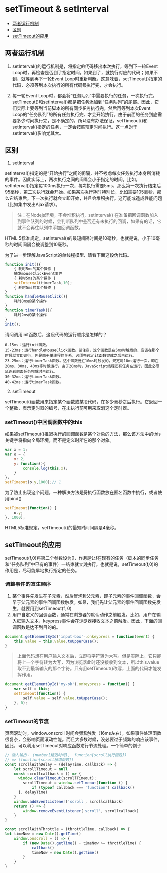 # setTimeout & setInterval
- [两者运行机制](#两者运行机制)
- [区别](#区别)
- [setTimeout的应用](#settimeout的应用)

## 两者运行机制
1. setInterval()的运行机制是，将指定的代码移出本次执行，等到下一轮Event Loop时，再检查是否到了指定时间。如果到了，就执行对应的代码；如果不到，就等到再下一轮Event Loop时重新判断。这意味着，setTimeout()指定的代码，必须等到本次执行的所有代码都执行完，才会执行。

2. 每一轮Event Loop时，都会将“任务队列”中需要执行的任务，一次执行完。setTimeout()和setInterval()都是把任务添加到“任务队列”的尾部。因此，它们实际上要等到当前脚本的所有同步任务执行完，然后再等到本次Event Loop的“任务队列”的所有任务执行完，才会开始执行。由于前面的任务到底需要多少时间执行完，是不确定的，所以没有办法保证，setTimeout()和setInterval()指定的任务，一定会按照预定时间执行。这一点对于setInterval()影响尤其大。

## 区别
1. setInterval

setInterval()指定的是“开始执行”之间的间隔，并不考虑每次任务执行本身所消耗的事件。因此实际上，两次执行之间的间隔会小于指定的时间。比如，setInterval()指定每100ms执行一次，每次执行需要5ms，那么第一次执行结束后95毫秒，第二次执行就会开始。如果某次执行耗时特别长，比如需要105毫秒，那么它结束后，下一次执行就会立即开始，并且会堆积执行。这可能或造成性能问题（比如集中发出Ajax请求）。

> 注：在Nodejs环境，不会堆积执行，setInterval() 在准备把回调函数加入到事件队列的时候，会判断队列中是否还有未执行的回调，如果有的话，它就不会再往队列中添加回调函数。

HTML 5标准规定，setInterval()的最短间隔时间是10毫秒，也就是说，小于10毫秒的时间间隔会被调整到10毫秒。

为了进一步理解JavaScript的单线程模型，请看下面这段伪代码。
```javaScript
function init(){
    { 耗时5ms的某个操作 }
    触发mouseClickEvent事件
    { 耗时5ms的某个操作 }
    setInterval(timerTask,10);
    { 耗时5ms的某个操作 }
}
function handleMouseClick(){
    耗时8ms的某个操作
}
function timerTask(){
    耗时2ms的某个操作
}
init();
```
请问调用init函数后，这段代码的运行顺序是怎样的？
```
0-15ms：运行init函数。
15-23ms：运行handleMouseClick函数。请注意，这个函数是在5ms时触发的，应该在那个时候就立即运行，但是由于单线程的关系，必须等到init函数完成之后再运行。
23-25ms：运行timerTask函数。这个函数是在10ms时触发的，规定每10ms运行一次，即在20ms、30ms、40ms等时候运行。由于20ms时，JavaScript线程还有任务在运行，因此必须延迟到前面任务完成时再运行。
30-32ms：运行timerTask函数。
40-42ms：运行timerTask函数。
```

2. setTimeout

setTimeout()函数用来指定某个函数或某段代码，在多少毫秒之后执行。它返回一个整数，表示定时器的编号，在未执行前可用来取消这个定时器。

### setTimeout()中回调函数中的this

如果被setTimeout()推迟执行的回调函数是某个对象的方法，那么该方法中的this关键字将指向全局环境，而不是定义时所在的那个对象。
```JavaScript
var x = 1;
var o = {
    x: 2,
    y: function(){
        console.log(this.x);
    }
};
setTimeout(o.y,1000);// 1
```
为了防止出现这个问题，一种解决方法是将执行函数放在匿名函数中执行，或者使用bind()
```JavaScript
setTimeout(function() {
    o.y;
}, 1000);
```

HTML5标准规定，setTimeout()的最短时间间隔是4毫秒。

## setTimeout的应用

setTimeout(f,0)将第二个参数设为0，作用是让f在现有的任务（脚本的同步任务和“任务队列”中已有的事件）一结束就立刻执行。也就是说，setTimeout(f,0)的作用是，尽可能早地执行指定的任务。

### 调整事件的发生顺序

1. 某个事件先发生在子元素，然后冒泡到父元素，即子元素的事件回调函数，会早于父元素的事件回调函数触发。如果，我们先让父元素的事件回调函数先发生，就要用到setTimeout(f, 0)
2. 用户自定义的回调函数，通常在浏览器的默认动作之前触发。比如，用户在输入框输入文本，keypress事件会在浏览器接收文本之前触发。因此，下面的回调函数是达不到目的的。

```javaScript
document.getElementById('input-box').onkeypress = function(event) {
    this.value = this.value.toUpperCase();
}
```
> 上面代码想在用户输入文本后，立即将字符转为大写。但是实际上，它只能将上一个字符转为大写，因为浏览器此时还没接收到文本，所以this.value取不到最新输入的那个字符。只有用setTimeout()改写，上面的代码才能发挥作用。

```javaScript
document.getElementById('my-ok').onkeypress = function() {
    var self = this;
    setTimeout(function() {
        self.value = self.value.toUpperCase();
    }, 0);
}
```

### setTimeout的节流
页面滚动时，window.onscroll 时间会频繁触发（16ms左右），如果事件处理函数很复杂，会影响页面滚动性能。而且大多数时候，没必要过于频繁的响应该事件。
因此，可以利用setTimeout对响应函数进行节流处理。一个简单的例子

```javascript
// 输入输出： (number[延迟时间],  function[scroll执行函数])
// => (function[scroll解绑函数])
const scrollWithDelay = (delayTime, callback) => {
    let scrollTimeout = null
    const scrollcallback = () => {
      window.clearTimeout(scrollTimeout);
        scrollTimeout = window.setTimeout(function () {
            if (typeof callback === 'function') callback()
      }, delayTime)
    }
    window.addEventListener('scroll', scrollcallback)
    return () => {
        window.removeEventListener('scroll', scrollcallback)
    }
}

const scrollWithThrottle = (throttleTime, callback) => {
let timeNow = new Date().getTime()
    window.onscroll = () => {
        if (new Date().getTime() - timeNow >= throttleTime) {
            callback()
            timeNow = new Date().getTime()
        }
    }
}
```

